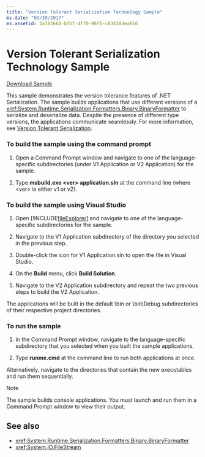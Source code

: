 ```yaml
---
title: "Version Tolerant Serialization Technology Sample"
ms.date: "03/30/2017"
ms.assetid: 2a183664-bfbf-4ff0-96f6-c836284ea916
---
```

# Version Tolerant Serialization Technology Sample
[Download Sample](https://download.microsoft.com/download/4/7/B/47B2164C-E780-4B10-8DE4-2CB5B886E0A6/Technologies/Serialization/Runtime%20Serialization/VTS.zip.exe)  
  
 This sample demonstrates the version tolerance features of .NET Serialization. The sample builds applications that use different versions of a <xref:System.Runtime.Serialization.Formatters.Binary.BinaryFormatter> to serialize and deserialize data. Despite the presence of different type versions, the applications communicate seamlessly. For more information, see [Version Tolerant Serialization](../../../docs/standard/serialization/version-tolerant-serialization.md).  
  
### To build the sample using the command prompt  
  
1.  Open a Command Prompt window and navigate to one of the language-specific subdirectories (under V1 Application or V2 Application) for the sample.  
  
2.  Type **msbuild.exe \<ver> application.sln** at the command line (where \<ver> is either v1 or v2).  
  
### To build the sample using Visual Studio  
  
1.  Open [!INCLUDE[fileExplorer](../../../includes/fileexplorer-md.md)] and navigate to one of the language-specific subdirectories for the sample.  
  
2.  Navigate to the V1 Application subdirectory of the directory you selected in the previous step.  
  
3.  Double-click the icon for V1 Application.sln to open the file in Visual Studio.  
  
4.  On the **Build** menu, click **Build Solution**.  
  
5.  Navigate to the V2 Application subdirectory and repeat the two previous steps to build the V2 Application.  
  
 The applications will be built in the default \bin or \bin\Debug subdirectories of their respective project directories.  
  
### To run the sample  
  
1.  In the Command Prompt window, navigate to the language-specific subdirectory that you selected when you built the sample applications.  
  
2.  Type **runme.cmd** at the command line to run both applications at once.  
  
 Alternatively, navigate to the directories that contain the new executables and run them sequentially.  
  
> [!NOTE]
>  The sample builds console applications. You must launch and run them in a Command Prompt window to view their output.  
  
## See also

- <xref:System.Runtime.Serialization.Formatters.Binary.BinaryFormatter>  
- <xref:System.IO.FileStream>
